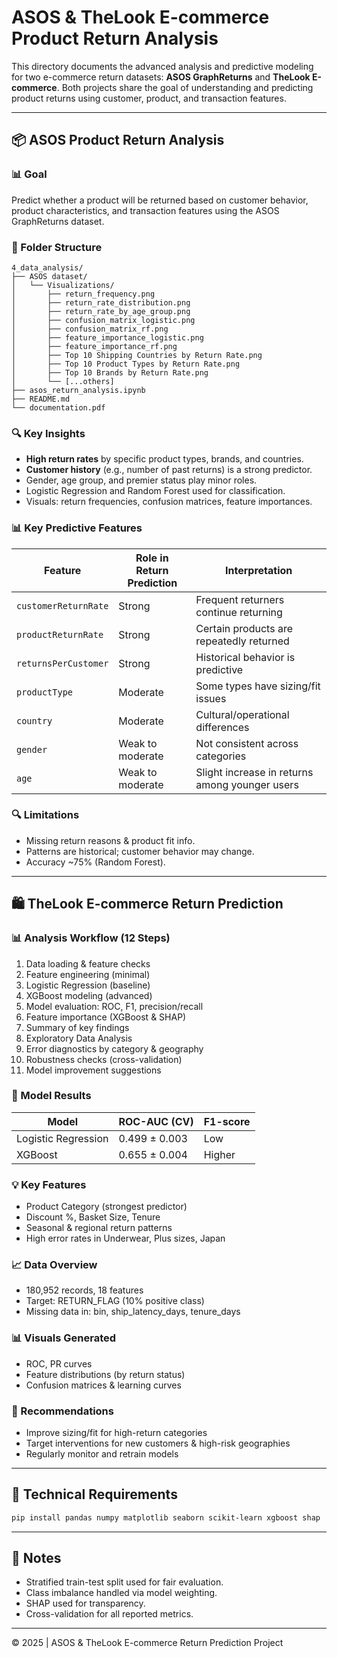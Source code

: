 
# ASOS & TheLook E-commerce Product Return Analysis

This directory documents the advanced analysis and predictive modeling for two e-commerce return datasets: **ASOS GraphReturns** and **TheLook E-commerce**. Both projects share the goal of understanding and predicting product returns using customer, product, and transaction features.

---

## 📦 ASOS Product Return Analysis

### 📊 Goal
Predict whether a product will be returned based on customer behavior, product characteristics, and transaction features using the ASOS GraphReturns dataset.

### 📂 Folder Structure
```
4_data_analysis/
├── ASOS dataset/
│   └── Visualizations/
│       ├── return_frequency.png
│       ├── return_rate_distribution.png
│       ├── return_rate_by_age_group.png
│       ├── confusion_matrix_logistic.png
│       ├── confusion_matrix_rf.png
│       ├── feature_importance_logistic.png
│       ├── feature_importance_rf.png
│       ├── Top 10 Shipping Countries by Return Rate.png
│       ├── Top 10 Product Types by Return Rate.png
│       ├── Top 10 Brands by Return Rate.png
│       └── [...others]
├── asos_return_analysis.ipynb
├── README.md
└── documentation.pdf

```
### 🔍 Key Insights

- **High return rates** by specific product types, brands, and countries.
- **Customer history** (e.g., number of past returns) is a strong predictor.
- Gender, age group, and premier status play minor roles.
- Logistic Regression and Random Forest used for classification.
- Visuals: return frequencies, confusion matrices, feature importances.


### 📊 Key Predictive Features

| **Feature**             | **Role in Return Prediction** | **Interpretation**                                 |
|-------------------------|-------------------------------|----------------------------------------------------|
| `customerReturnRate`    | Strong                        | Frequent returners continue returning              |
| `productReturnRate`     | Strong                        | Certain products are repeatedly returned           |
| `returnsPerCustomer`    | Strong                        | Historical behavior is predictive                  |
| `productType`           | Moderate                      | Some types have sizing/fit issues                  |
| `country`               | Moderate                      | Cultural/operational differences                   |
| `gender`                | Weak to moderate              | Not consistent across categories                   |
| `age`                   | Weak to moderate              | Slight increase in returns among younger users     |


### 🔍 Limitations
- Missing return reasons & product fit info.
- Patterns are historical; customer behavior may change.
- Accuracy ~75% (Random Forest).

---

## 🛍️ TheLook E-commerce Return Prediction

### 📊 Analysis Workflow (12 Steps)
1. Data loading & feature checks
2. Feature engineering (minimal)
3. Logistic Regression (baseline)
4. XGBoost modeling (advanced)
5. Model evaluation: ROC, F1, precision/recall
6. Feature importance (XGBoost & SHAP)
7. Summary of key findings
8. Exploratory Data Analysis
9. Error diagnostics by category & geography
10. Robustness checks (cross-validation)
11. Model improvement suggestions

### 🎯 Model Results
| Model              | ROC-AUC (CV) | F1-score |
|-------------------|--------------|----------|
| Logistic Regression | 0.499 ± 0.003 | Low      |
| XGBoost            | 0.655 ± 0.004 | Higher   |

### 💡 Key Features
- Product Category (strongest predictor)
- Discount %, Basket Size, Tenure
- Seasonal & regional return patterns
- High error rates in Underwear, Plus sizes, Japan

### 📈 Data Overview
- 180,952 records, 18 features
- Target: RETURN_FLAG (10% positive class)
- Missing data in: bin, ship_latency_days, tenure_days

### 📊 Visuals Generated
- ROC, PR curves
- Feature distributions (by return status)
- Confusion matrices & learning curves

### 💼 Recommendations
- Improve sizing/fit for high-return categories
- Target interventions for new customers & high-risk geographies
- Regularly monitor and retrain models

---

## 🔧 Technical Requirements

```bash
pip install pandas numpy matplotlib seaborn scikit-learn xgboost shap
```

---

## 📝 Notes

- Stratified train-test split used for fair evaluation.
- Class imbalance handled via model weighting.
- SHAP used for transparency.
- Cross-validation for all reported metrics.

---

© 2025 | ASOS & TheLook E-commerce Return Prediction Project
